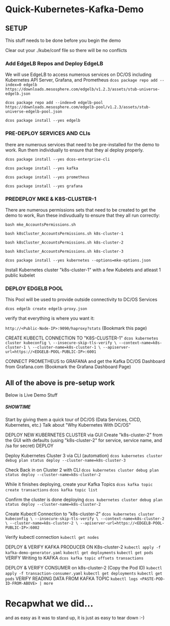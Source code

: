 # Quick-Kubernetes-Kafka-Demo

## SETUP
This stuff needs to be done before you begin the demo

Clear out your ./kube/conf file so there will be no conflicts

### Add EdgeLB Repos and Deploy EdgeLB
We will use EdgeLB to access numerous services on DC/OS including Kubernetes API Server, Grafana, and Prometheus
`dcos package repo add --index=0 edgelb https://downloads.mesosphere.com/edgelb/v1.2.3/assets/stub-universe-edgelb.json`
    
`dcos package repo add --index=0 edgelb-pool https://downloads.mesosphere.com/edgelb-pool/v1.2.3/assets/stub-universe-edgelb-pool.json`
    
`dcos package install --yes edgelb`

### PRE-DEPLOY SERVICES AND CLIs
there are numerous services that need to be pre-installed for the demo to work.  Run them individually to ensure that they al deploy properly.

`dcos package install --yes dcos-enterprise-cli`

`dcos package install --yes kafka`

`dcos package install --yes prometheus`

`dcos package install --yes grafana`
    

### PREDEPLOY MKE & K8S-CLUSTER-1
There are numerous permissions sets that need to be created to get the demo to work,  Run these indivudually to ensure that they all run correctly:

`bash mke_AccountsPermissions.sh`
    
`bash k8sCluster_AccountsPermissions.sh k8s-cluster-1`
    
`bash k8sCluster_AccountsPermissions.sh k8s-cluster-2`
    
`bash k8sCluster_AccountsPermissions.sh k8s-cluster-3`
    
`dcos package install --yes kubernetes --options=mke-options.json`
    
 Install Kubernetes cluster "k8s-cluster-1" with a few Kubelets and atleast 1 public kubelet

### DEPLOY EDGELB POOL
This Pool will be used to provide outside connectivity to DC/OS Services     

`dcos edgelb create edgelb-proxy.json`

verify that everything is where you want it:
    
 `http://<Public-Node-IP>:9090/haproxy?stats`
 (Bookmark this page)

CREATE KUBECTL CONNECTION TO "K8S-CLUSTER-1"
    ```
    dcos kubernetes cluster kubeconfig \
        --insecure-skip-tls-verify \
        --context-name=k8s-cluster-1 \
        --cluster-name=k8s-cluster-1 \
        --apiserver-url=https://<EDGELB-POOL-PUBLIC-IP>:6001
    ```

CONNECT PROMETHEUS to GRAFANA and get the Kafka DC/OS Dashboard from Grafana.com
    (Bookmark the Grafana Dashboard Page)






All of the above is pre-setup work
-------------------------------------------------
Below is Live Demo Stuff



##### SHOWTIME #####

Start by giving them a quick tour of DC/OS (Data Services, CICD, Kubernetes, etc.)
Talk about "Why Kubernetes With DC/OS"

DEPLOY NEW KUBERNETES CLUSTER via GUI
    Create "k8s-cluster-2" from the GUI with defaults (using "k8s-cluster-2" for service, service name, and /sa for secret)
    DEPLOY

Deploy Kubernetes Cluster 3 via CLI (automation)
    `dcos kubernetes cluster debug plan status deploy --cluster-name=k8s-cluster-3`

Check Back in on Cluster 2 with CLI
    `dcos kubernetes cluster debug plan status deploy --cluster-name=k8s-cluster-2`

While it finishes deploying, create your Kafka Topics
    `dcos kafka topic create transactions`
    `dcos kafka topic list`

Confirm the cluster is done deploying
    `dcos kubernetes cluster debug plan status deploy --cluster-name=k8s-cluster-2`

Create Kubectl Connection to "k8s-cluster-2"
    ```
    dcos kubernetes cluster kubeconfig \
        --insecure-skip-tls-verify \
        --context-name=k8s-cluster-2 \
        --cluster-name=k8s-cluster-2 \
        --apiserver-url=https://<EDGELB-POOL-PUBLIC-IP>:6002
    ```

Verify kubectl connection
    `kubectl get nodes`

DEPLOY & VERIFY KAFKA PRODUCER ON K8s-cluster-2
    `kubectl apply -f kafka-demo-generator.yaml`
    `kubectl get deployments`
    `kubectl get pods`
VERIFY Writing to KAFKA
    `dcos kafka topic offsets transactions`

DEPLOY & VERIFY CONSUMER on k8s-cluster-2 (Copy the Pod ID)
    `kubectl apply -f transaction-consumer.yaml`
    `kubectl get deployments`
    `kubectl get pods`
VERIFY READING DATA FROM KAFKA TOPIC
    `kubectl logs <PASTE-POD-ID-FROM-ABOVE> | more`



# Recapwhat we did...
and as easy as it was to stand up, it is just as easy to tear down :-)
